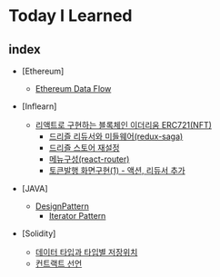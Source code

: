 # Today I Learned

## index
- [Ethereum]
    - [Ethereum Data Flow](https://github.com/lhn1455/TIL/blob/main/Ethereum/Ethereum%20Data%20Flow.md)
- [Inflearn]
    - [리액트로 구현하는 블록체인 이더리움 ERC721(NFT)](#리액트로-구현하는-블록체인-이더리움-erc721(nft))
        - [드리즐 리듀서와 미들웨어(redux-saga)](#드리즐-리듀서와-미들웨어(redux-saga))
        - [드리즐 스토어 재설정](#드리즐-스토어-재설정)
        - [메뉴구성(react-router)](#메뉴구성(react-router))
        - [토큰발행 화면구현(1) - 액션, 리듀서 추가](#토큰발행-화면구현(1)---액션,-리듀셔-추가)

- [JAVA]
    - [DesignPattern](#designpattern)
        - [Iterator Pattern](#iterator-pattern)
- [Solidity]
    - [데이터 타입과 타입별 저장위치](#데이터-타입과-타입별-저장위치)
    - [컨트랙트 선언](#컨트랙트-선언)
